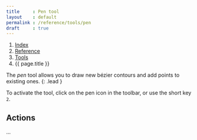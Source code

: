 ```yaml
---
title     : Pen tool
layout    : default
permalink : /reference/tools/pen
draft     : true
---
```


<nav aria-label="breadcrumb">
  <ol class="breadcrumb small">
    <li class="breadcrumb-item"><a href="{{ site.url }}">Index</a></li>
    <li class="breadcrumb-item"><a href="../../../reference">Reference</a></li>
    <li class="breadcrumb-item"><a href="../tools/">Tools</a></li>
    <li class="breadcrumb-item active" aria-current="page">{{ page.title }}</li>
  </ol>
</nav>

The *pen* tool allows you to draw new bézier contours and add points to existing ones.
{: .lead }

To activate the tool, click on the pen icon in the toolbar, or use the short key `2`.


Actions
-------

...